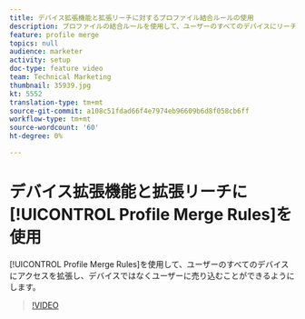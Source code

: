```yaml
---
title: デバイス拡張機能と拡張リーチに対するプロファイル結合ルールの使用
description: プロファイルの結合ルールを使用して、ユーザーのすべてのデバイスにリーチを拡張し、デバイスではなくユーザーに売り込むことができるようにします。
feature: profile merge
topics: null
audience: marketer
activity: setup
doc-type: feature video
team: Technical Marketing
thumbnail: 35939.jpg
kt: 5552
translation-type: tm+mt
source-git-commit: a108c51fdad66f4e7974eb96609b6d8f058cb6ff
workflow-type: tm+mt
source-wordcount: '60'
ht-degree: 0%

---
```



# デバイス拡張機能と拡張リーチに[!UICONTROL Profile Merge Rules]を使用

[!UICONTROL Profile Merge Rules]を使用して、ユーザーのすべてのデバイスにアクセスを拡張し、デバイスではなくユーザーに売り込むことができるようにします。

>[!VIDEO](https://video.tv.adobe.com/v/35939/?quality=12&learn=on)
